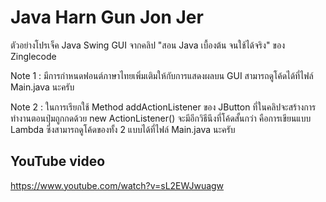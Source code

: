 # Java Harn Gun Jon Jer

ตัวอย่างโปรเจ็ค Java Swing GUI จากคลิป "สอน Java เบื้องต้น จนใช้ได้จริง" ของ Zinglecode

Note 1 : มีการกำหนดฟอนต์ภาษาไทยเพิ่มเติมให้กับการแสดงผลบน GUI สามารถดูโค้ดได้ที่ไฟล์ Main.java นะครับ

Note 2 : ในการเรียกใช้ Method addActionListener ของ JButton ที่ในคลิปจะสร้างการทำงานตอนปุ่มถูกกดด้วย new ActionListener() 
จะมีอีกวิธีนึงที่โค้ดสั้นกว่า คือการเขียนแบบ Lambda ซึ่งสามารถดูโค้ดของทั้ง 2 แบบได้ที่ไฟล์ Main.java นะครับ


## YouTube video

https://www.youtube.com/watch?v=sL2EWJwuagw


